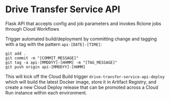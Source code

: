 # Drive Transfer Service API
Flask API that accepts config and job parameters and invokes Rclone jobs through Cloud Workflows

Trigger automated build/deployment by committing change and tagging with a tag with the pattern `api-[DATE]-[TIME]`:
```
git add .
git commit -m "[COMMIT_MESSAGE]"
git tag -a api-[MMDDYY]-[HHMM] -m "[TAG_MESSAGE]"
git push origin api-[MMDDYY]-[HHMM]
```

This will kick off the Cloud Build trigger `drive-transfer-service-api-deploy` which will build the latest Docker image, store it in Artifact Registry, and create a new Cloud Deploy release that can be promoted across a Cloud Run instance within each environment.